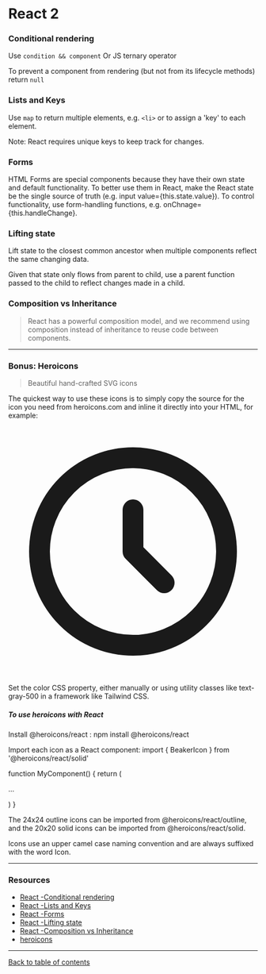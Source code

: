 # React 2

### Conditional rendering

Use `condition && component`
Or JS ternary operator

To prevent a component from rendering (but not from its lifecycle methods) return `null`

### Lists and Keys

Use `map` to return multiple elements, e.g. `<li>` or to assign a 'key' to each element.

Note: React requires unique keys to keep track for changes.


### Forms

HTML Forms are special components because they have their own state and default functionality.  To better use them in React, make the React state be the single source of truth (e.g. input value={this.state.value}).  To control functionality, use form-handling functions, e.g. onChnage={this.handleChange}.


### Lifting state

Lift state to the closest common ancestor when multiple components reflect the same changing data.

Given that state only flows from parent to child, use a parent function passed to the child to reflect changes made in a child.


### Composition vs Inheritance

> React has a powerful composition model, and we recommend using composition instead of inheritance to reuse code between components.

---

### Bonus: Heroicons
> Beautiful hand-crafted SVG icons

The quickest way to use these icons is to simply copy the source for the icon you need from heroicons.com and inline it directly into your HTML, for example:

<svg class="h-6 w-6 text-gray-500" fill="none" viewBox="0 0 24 24" stroke="currentColor" stroke-width="2">
  <path
    stroke-linecap="round"
    stroke-linejoin="round"
    d="M12 8v4l3 3m6-3a9 9 0 11-18 0 9 9 0 0118 0z"
  />
</svg>

Set the color CSS property, either manually or using utility classes like text-gray-500 in a framework like Tailwind CSS.

##### To use heroicons with React
Install @heroicons/react : npm install @heroicons/react

Import each icon as a React component: import { BeakerIcon } from '@heroicons/react/solid'

function MyComponent() {
  return (
    <div>
      <BeakerIcon className="h-5 w-5 text-blue-500"/>
      <p>...</p>
    </div>
  )
}

The 24x24 outline icons can be imported from @heroicons/react/outline, and the 20x20 solid icons can be imported from @heroicons/react/solid.

Icons use an upper camel case naming convention and are always suffixed with the word Icon.

---

### Resources

- [React -Conditional rendering](https://reactjs.org/docs/conditional-rendering.html)
- [React -Lists and Keys](https://reactjs.org/docs/lists-and-keys.html)
- [React -Forms](https://reactjs.org/docs/forms.html)
- [React -Lifting state](https://reactjs.org/docs/lifting-state-up.html)
- [React -Composition vs Inheritance](https://reactjs.org/docs/composition-vs-inheritance.html)
- [heroicons](https://heroicons.com/)

---

[Back to table of contents](../README.md)
